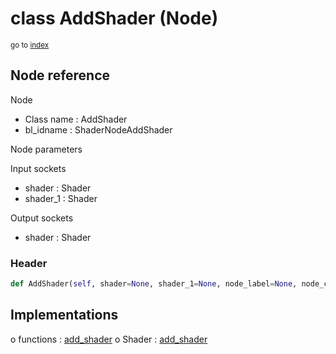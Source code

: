 # class AddShader (Node)

<sub>go to [index](/docs/index.md)</sub>

## Node reference

Node
 - Class name : AddShader
 - bl_idname : ShaderNodeAddShader

Node parameters

Input sockets
 - shader : Shader
 - shader_1 : Shader

Output sockets
 - shader : Shader

### Header

``` python
def AddShader(self, shader=None, shader_1=None, node_label=None, node_color=None):
```

## Implementations

o functions : [add_shader](/docs/Shader_classes/add_shader.md)
o Shader : [add_shader](/docs/Shader_classes/Shader.md#add_shader) 

